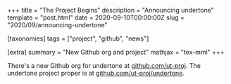 +++
title = "The Project Begins"
description = "Announcing undertone"
template = "post.html"
date = 2020-09-10T00:00:00Z
slug = "2020/09/announcing-undertone"

[taxonomies]
tags = ["project", "github", "news"]

[extra]
summary = "New Github org and project"
mathjax = "tex-mml"
+++

There's a new Github org for undertone at [github.com/ut-proj](https://github.com/ut-proj). The undertone project proper is at [github.com/ut-proj/undertone](https://github.com/ut-proj/undertone).
